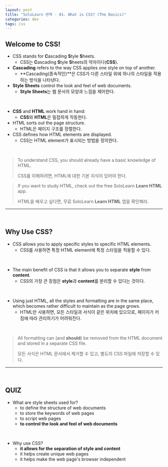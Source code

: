 ```yaml
---
layout: post
title: "SoloLearn 번역 - 01. What is CSS? (The Basics)"
categories: dev
tags: css
---
```


## Welcome to CSS!

- CSS stands for **C**ascading **S**tyle **S**heets.
  - CSS는 **C**ascading **S**tyle **S**heets의 약자이다(**CSS**).
- **Cascading** refers to the way CSS applies one style on top of another.
  - **Cascading(종속적인)**은 CSS가 다른 스타일 위에 하나의 스타일을 적용하는 방식을 나타낸다.
- **Style Sheets** control the look and feel of web documents.
  - **Style Sheets**는 웹 문서의 모양과 느낌을 제어한다.

<br>

- **CSS** and **HTML** work hand in hand:
  - **CSS**와 **HTML**은 밀접하게 작동한다.
- HTML sorts out the page structure.
  - HTML은 페이지 구조를 정렬한다.
- CSS defines how HTML elements are displayed.
  - CSS는 HTML element가 표시되는 방법을 정의한다.

<br>

> To understand CSS, you should already have a basic knowledge of HTML.
>
> CSS를 이해하려면, HTML에 대한 기본 지식이 있어야 한다.

> If you want to study HTML, check out the free SoloLearn **Learn HTML** app.
>
> HTML을 배우고 싶다면, 무료 SoloLearn **Learn HTML** 앱을 확인해라.

------

<br>

## Why Use CSS?

- CSS allows you to apply specific styles to specific HTML elements.
  - CSS를 사용하면 특정 HTML element에 특정 스타일을 적용할 수 있다.

<br>

- The main benefit of CSS is that it allows you to separate **style** from **content**.
  - CSS의 가장 큰 장점은 **style**과 **content**를 분리할 수 있다는 것이다.

<br>

- Using just HTML, all the styles and formatting are in the same place, which becomes rather difficult to maintain as the page grows.
  - HTML만 사용하면, 모든 스타일과 서식이 같은 위치에 있으므로, 페이지가 커짐에 따라 관리하기가 어려워진다.

<br>

> All formatting can (and **should**) be removed from the HTML document and stored in a separate CSS file.
>
> 모든 서식은 HTML 문서에서 제거할 수 있고, 별도의 CSS 파일에 저장할 수 있다.

------

<br>

## QUIZ

- What are style sheets used for?
  - to define the structure of web documents
  - to store the keywords of web pages
  - to script web pages
  - **to control the look and feel of web documents**

<br>

- Why use CSS?
  - **it allows for the separation of style and content**
  - it helps create unique web pages
  - it helps make the web page's browser independent

<br>